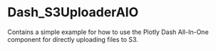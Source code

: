 # Dash_S3UploaderAIO
Contains a simple example for how to use the Plotly Dash All-In-One component for directly uploading files to S3.
